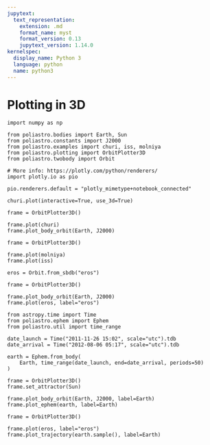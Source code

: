 ```yaml
---
jupytext:
  text_representation:
    extension: .md
    format_name: myst
    format_version: 0.13
    jupytext_version: 1.14.0
kernelspec:
  display_name: Python 3
  language: python
  name: python3
---
```


# Plotting in 3D

```{code-cell}
import numpy as np

from poliastro.bodies import Earth, Sun
from poliastro.constants import J2000
from poliastro.examples import churi, iss, molniya
from poliastro.plotting import OrbitPlotter3D
from poliastro.twobody import Orbit
```

```{code-cell}
# More info: https://plotly.com/python/renderers/
import plotly.io as pio

pio.renderers.default = "plotly_mimetype+notebook_connected"
```

```{code-cell}
churi.plot(interactive=True, use_3d=True)
```

```{code-cell}
frame = OrbitPlotter3D()

frame.plot(churi)
frame.plot_body_orbit(Earth, J2000)
```

```{code-cell}
frame = OrbitPlotter3D()

frame.plot(molniya)
frame.plot(iss)
```

```{code-cell}
eros = Orbit.from_sbdb("eros")

frame = OrbitPlotter3D()

frame.plot_body_orbit(Earth, J2000)
frame.plot(eros, label="eros")
```

```{code-cell}
from astropy.time import Time
from poliastro.ephem import Ephem
from poliastro.util import time_range
```

```{code-cell}
date_launch = Time("2011-11-26 15:02", scale="utc").tdb
date_arrival = Time("2012-08-06 05:17", scale="utc").tdb

earth = Ephem.from_body(
    Earth, time_range(date_launch, end=date_arrival, periods=50)
)
```

```{code-cell}
frame = OrbitPlotter3D()
frame.set_attractor(Sun)

frame.plot_body_orbit(Earth, J2000, label=Earth)
frame.plot_ephem(earth, label=Earth)
```

```{code-cell}
frame = OrbitPlotter3D()

frame.plot(eros, label="eros")
frame.plot_trajectory(earth.sample(), label=Earth)
```

